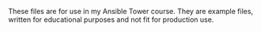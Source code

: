 These files are for use in my Ansible Tower course.
They are example files, written for educational purposes and not fit for production use. 
